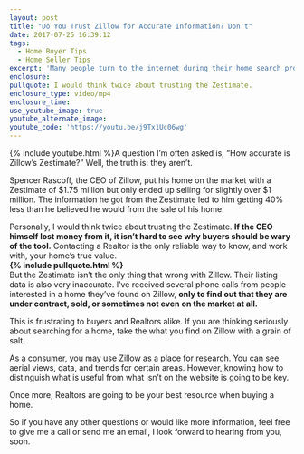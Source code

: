 ```yaml
---
layout: post
title: "Do You Trust Zillow for Accurate Information? Don't"
date: 2017-07-25 16:39:12
tags:
  - Home Buyer Tips
  - Home Seller Tips
excerpt: 'Many people turn to the internet during their home search process, but did you know that Zillow’s information can be severely inaccurate?'
enclosure:
pullquote: I would think twice about trusting the Zestimate.
enclosure_type: video/mp4
enclosure_time:
use_youtube_image: true
youtube_alternate_image:
youtube_code: 'https://youtu.be/j9Tx1Uc06wg'
---
```



{% include youtube.html %}A question I’m often asked is, “How accurate is Zillow’s Zestimate?” Well, the truth is: they aren’t.&nbsp;

Spencer Rascoff, the CEO of Zillow, put his home on the market with a Zestimate of $1.75 million but only ended up selling for slightly over $1 million. The information he got from the Zestimate led to him getting 40% less than he believed he would from the sale of his home.

Personally, I would think twice about trusting the Zestimate. **If the CEO himself lost money from it, it isn’t hard to see why buyers should be wary of the tool.** Contacting a Realtor is the only reliable way to know, and work with, your home’s true value.
<br>**{% include pullquote.html %}**
<br>But the Zestimate isn’t the only thing that wrong with Zillow. Their listing data is also very inaccurate. I’ve received several phone calls from people interested in a home they’ve found on Zillow, **only to find out that they are under contract, sold, or sometimes not even on the market at all.&nbsp;**

This is frustrating to buyers and Realtors alike. If you are thinking seriously about searching for a home, take the what you find on Zillow with a grain of salt.

As a consumer, you may use Zillow as a place for research. You can see aerial views, data, and trends for certain areas. However, knowing how to distinguish what is useful from what isn’t on the website is going to be key.&nbsp;

Once more, Realtors are going to be your best resource when buying a home.

So if you have any other questions or would like more information, feel free to give me a call or send me an email, I look forward to hearing from you, soon.
<br>&nbsp;